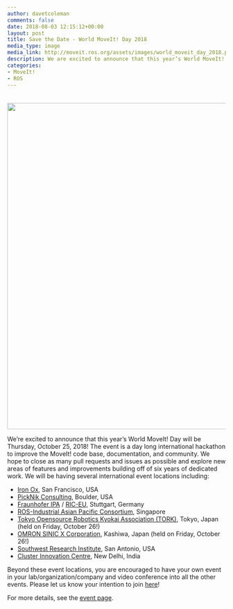 ```yaml
---
author: davetcoleman
comments: false
date: 2018-08-03 12:15:12+00:00
layout: post
title: Save the Date - World MoveIt! Day 2018
media_type: image
media_link: http://moveit.ros.org/assets/images/world_moveit_day_2018.png
description: We are excited to announce that this year’s World MoveIt! Day will be Thursday, October 25, 2018! The event is a day long international hackathon to improve the MoveIt! code base, documentation, and community.
categories:
- MoveIt!
- ROS
---
```


<img src="{{ site.url }}/assets/images/world_moveit_day_2018.png" width="750" style="margin-top:20px"/>

We’re excited to announce that this year’s World MoveIt! Day will be Thursday, October 25, 2018! The event is a day long international hackathon to improve the MoveIt! code base, documentation, and community. We hope to close as many pull requests and issues as possible and explore new areas of features and improvements building off of six years of dedicated work.
We will be having several international event locations including:

- [Iron Ox](http://ironox.com/), San Francisco, USA
- [PickNik Consulting](https://picknik.ai/), Boulder, USA
- [Fraunhofer IPA](https://www.ipa.fraunhofer.de/en.html) / [RIC-EU](https://rosindustrial.org/ric-eu/), Stuttgart, Germany
- [ROS-Industrial Asian Pacific Consortium](http://rosindustrial.org/ric-apac/), Singapore
- [Tokyo Opensource Robotics Kyokai Association (TORK)](http://opensource-robotics.tokyo.jp/), Tokyo, Japan (held on Friday, October 26!)
- [OMRON SINIC X Corporation](http://tinyurl.com/omronsinicx), Kashiwa, Japan
(held on Friday, October 26!)
- [Southwest Research Institute](https://www.swri.org/), San Antonio, USA
- [Cluster Innovation Centre](https://www.meetup.com/rosindia/events/254064159/), New Delhi, India

Beyond these event locations, you are encouraged to have your own event in your lab/organization/company and video conference into all the other events.
Please let us know your intention to join [here](https://docs.google.com/forms/d/e/1FAIpQLSdk_xMOVdqusdvT6vr5s6AnXV-GdtchCjrX-BXpyw642ahcBg/viewform)!

For more details, see the [event page](/events/world-moveit-day-2018/).
